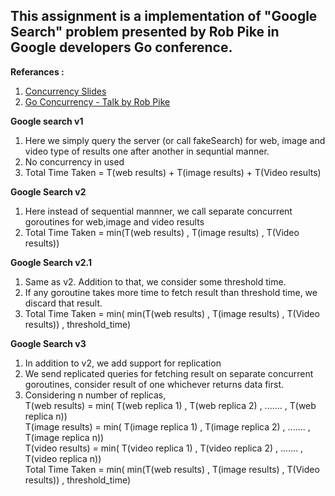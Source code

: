 <h2>This assignment is a implementation of "Google Search" problem presented by Rob Pike in Google developers Go conference.</h2>

<strong>Referances :</strong>
1. <a href="https://talks.golang.org/2012/concurrency.slide#42">Concurrency Slides</a>
2. <a href="https://www.youtube.com/watch?v=f6kdp27TYZs">Go Concurrency - Talk by Rob Pike</a>

<strong>Google search v1</strong>
1. Here we simply query the server (or call fakeSearch) for web, image and video type of results one after another in sequntial manner.
2. No concurrency in used
3. Total Time Taken = T(web results) + T(image results) + T(Video results)

<strong>Google Search v2</strong>
1. Here instead of sequential mannner, we call separate concurrent goroutines for web,image and video results
2. Total Time Taken = min(T(web results) , T(image results) , T(Video results))

<strong>Google Search v2.1</strong>
1. Same as v2. Addition to that, we consider some threshold time.
2. If any goroutine takes more time to fetch result than threshold time, we discard that result.
3. Total Time Taken = min( min(T(web results) , T(image results) , T(Video results)) , threshold_time)

<strong>Google Search v3</strong>
1. In addition to v2, we add support for replication
2. We send replicated queries for fetching result on separate concurrent goroutines, consider result of one whichever returns data first.
3. Considering n number of replicas, <br>
 T(web results) = min( T(web replica 1) , T(web replica 2) , ....... , T(web replica n)) <br>
 T(image results) = min( T(image replica 1) , T(image replica 2) , ....... , T(image replica n)) <br>
 T(video results) = min( T(video replica 1) , T(video replica 2) , ....... , T(video replica n)) <br>
 Total Time Taken = min( min(T(web results) , T(image results) , T(Video results)) , threshold_time) <br>
